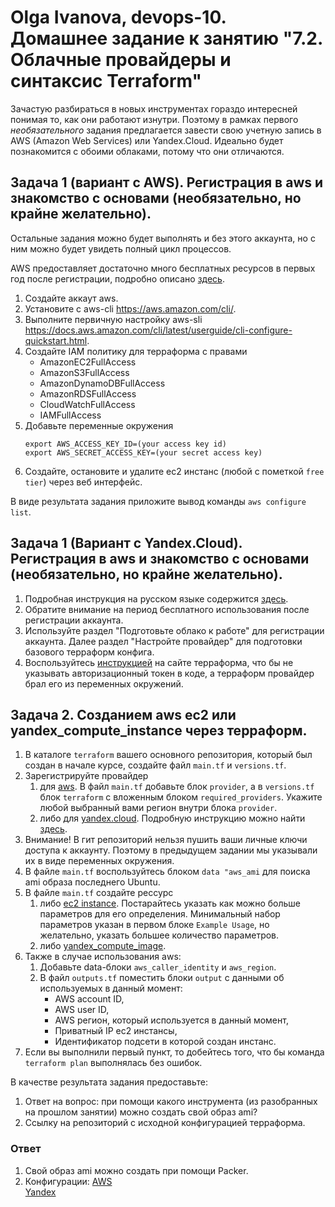 # Olga Ivanova, devops-10. Домашнее задание к занятию "7.2. Облачные провайдеры и синтаксис Terraform"

Зачастую разбираться в новых инструментах гораздо интересней понимая то, как они работают изнутри.
Поэтому в рамках первого *необязательного* задания предлагается завести свою учетную запись в AWS (Amazon Web Services) или Yandex.Cloud.
Идеально будет познакомится с обоими облаками, потому что они отличаются.

## Задача 1 (вариант с AWS). Регистрация в aws и знакомство с основами (необязательно, но крайне желательно).

Остальные задания можно будет выполнять и без этого аккаунта, но с ним можно будет увидеть полный цикл процессов.

AWS предоставляет достаточно много бесплатных ресурсов в первых год после регистрации, подробно описано [здесь](https://aws.amazon.com/free/).
1. Создайте аккаут aws.
1. Установите c aws-cli https://aws.amazon.com/cli/.
1. Выполните первичную настройку aws-sli https://docs.aws.amazon.com/cli/latest/userguide/cli-configure-quickstart.html.
1. Создайте IAM политику для терраформа c правами
    * AmazonEC2FullAccess
    * AmazonS3FullAccess
    * AmazonDynamoDBFullAccess
    * AmazonRDSFullAccess
    * CloudWatchFullAccess
    * IAMFullAccess
1. Добавьте переменные окружения
    ```
    export AWS_ACCESS_KEY_ID=(your access key id)
    export AWS_SECRET_ACCESS_KEY=(your secret access key)
    ```
1. Создайте, остановите и удалите ec2 инстанс (любой с пометкой `free tier`) через веб интерфейс.

В виде результата задания приложите вывод команды `aws configure list`.

## Задача 1 (Вариант с Yandex.Cloud). Регистрация в aws и знакомство с основами (необязательно, но крайне желательно).

1. Подробная инструкция на русском языке содержится [здесь](https://cloud.yandex.ru/docs/solutions/infrastructure-management/terraform-quickstart).
2. Обратите внимание на период бесплатного использования после регистрации аккаунта.
3. Используйте раздел "Подготовьте облако к работе" для регистрации аккаунта. Далее раздел "Настройте провайдер" для подготовки
   базового терраформ конфига.
4. Воспользуйтесь [инструкцией](https://registry.terraform.io/providers/yandex-cloud/yandex/latest/docs) на сайте терраформа, что бы
   не указывать авторизационный токен в коде, а терраформ провайдер брал его из переменных окружений.

## Задача 2. Созданием aws ec2 или yandex_compute_instance через терраформ.

1. В каталоге `terraform` вашего основного репозитория, который был создан в начале курсе, создайте файл `main.tf` и `versions.tf`.
2. Зарегистрируйте провайдер
    1. для [aws](https://registry.terraform.io/providers/hashicorp/aws/latest/docs). В файл `main.tf` добавьте
       блок `provider`, а в `versions.tf` блок `terraform` с вложенным блоком `required_providers`. Укажите любой выбранный вами регион
       внутри блока `provider`.
    2. либо для [yandex.cloud](https://registry.terraform.io/providers/yandex-cloud/yandex/latest/docs). Подробную инструкцию можно найти
       [здесь](https://cloud.yandex.ru/docs/solutions/infrastructure-management/terraform-quickstart).
3. Внимание! В гит репозиторий нельзя пушить ваши личные ключи доступа к аккаунту. Поэтому в предыдущем задании мы указывали
   их в виде переменных окружения.
4. В файле `main.tf` воспользуйтесь блоком `data "aws_ami` для поиска ami образа последнего Ubuntu.
5. В файле `main.tf` создайте рессурс
    1. либо [ec2 instance](https://registry.terraform.io/providers/hashicorp/aws/latest/docs/resources/instance).
       Постарайтесь указать как можно больше параметров для его определения. Минимальный набор параметров указан в первом блоке
       `Example Usage`, но желательно, указать большее количество параметров.
    2. либо [yandex_compute_image](https://registry.terraform.io/providers/yandex-cloud/yandex/latest/docs/resources/compute_image).
6. Также в случае использования aws:
    1. Добавьте data-блоки `aws_caller_identity` и `aws_region`.
    2. В файл `outputs.tf` поместить блоки `output` с данными об используемых в данный момент:
        * AWS account ID,
        * AWS user ID,
        * AWS регион, который используется в данный момент,
        * Приватный IP ec2 инстансы,
        * Идентификатор подсети в которой создан инстанс.
7. Если вы выполнили первый пункт, то добейтесь того, что бы команда `terraform plan` выполнялась без ошибок.

В качестве результата задания предоставьте:
1. Ответ на вопрос: при помощи какого инструмента (из разобранных на прошлом занятии) можно создать свой образ ami?
2. Ссылку на репозиторий с исходной конфигурацией терраформа.  

### Ответ
1. Свой образ ami можно создать при помощи Packer.  
2. Конфигурации: 
[AWS](../../terraform/aws)  
[Yandex](../../terraform/yandex)  
